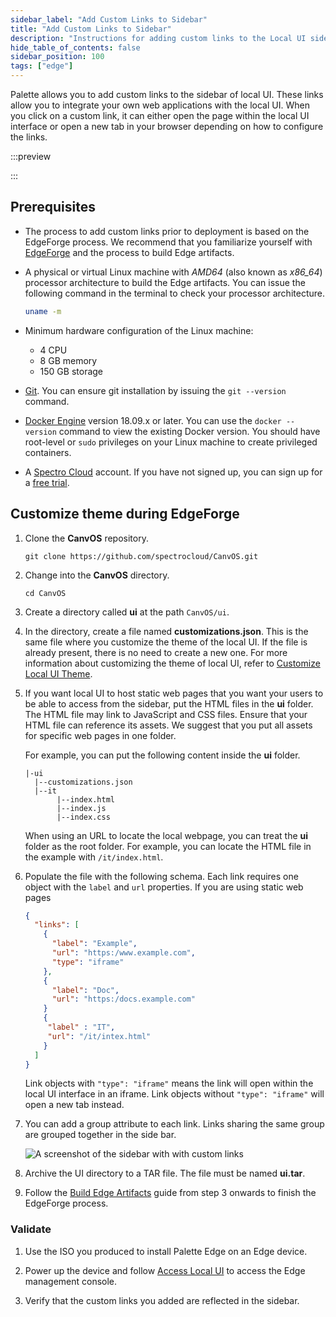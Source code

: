 ```yaml
---
sidebar_label: "Add Custom Links to Sidebar"
title: "Add Custom Links to Sidebar"
description: "Instructions for adding custom links to the Local UI side bar."
hide_table_of_contents: false
sidebar_position: 100
tags: ["edge"]
---
```


Palette allows you to add custom links to the sidebar of local UI. These links allow you to integrate your own web
applications with the local UI. When you click on a custom link, it can either open the page within the local UI
interface or open a new tab in your browser depending on how to configure the links.

:::preview

:::

## Prerequisites

- The process to add custom links prior to deployment is based on the EdgeForge process. We recommend that you
  familiarize yourself with [EdgeForge](../../edgeforge-workflow/edgeforge-workflow.md) and the process to build Edge
  artifacts.

- A physical or virtual Linux machine with _AMD64_ (also known as _x86_64_) processor architecture to build the Edge
  artifacts. You can issue the following command in the terminal to check your processor architecture.

  ```bash
  uname -m
  ```

- Minimum hardware configuration of the Linux machine:

  - 4 CPU
  - 8 GB memory
  - 150 GB storage

- [Git](https://git-scm.com/downloads). You can ensure git installation by issuing the `git --version` command.

- [Docker Engine](https://docs.docker.com/engine/install/) version 18.09.x or later. You can use the `docker --version`
  command to view the existing Docker version. You should have root-level or `sudo` privileges on your Linux machine to
  create privileged containers.

- A [Spectro Cloud](https://console.spectrocloud.com) account. If you have not signed up, you can sign up for a
  [free trial](https://www.spectrocloud.com/free-tier/).

## Customize theme during EdgeForge

1. Clone the **CanvOS** repository.

   ```shell
   git clone https://github.com/spectrocloud/CanvOS.git
   ```

2. Change into the **CanvOS** directory.

   ```shell
   cd CanvOS
   ```

3. Create a directory called **ui** at the path `CanvOS/ui`.

4. In the directory, create a file named **customizations.json**. This is the same file where you customize the theme of
   the local UI. If the file is already present, there is no need to create a new one. For more information about
   customizing the theme of local UI, refer to [Customize Local UI Theme](./theming.md).

5. If you want local UI to host static web pages that you want your users to be able to access from the sidebar, put the
   HTML files in the **ui** folder. The HTML file may link to JavaScript and CSS files. Ensure that your HTML file can
   reference its assets. We suggest that you put all assets for specific web pages in one folder.

   For example, you can put the following content inside the **ui** folder.

   ```text
   |-ui
     |--customizations.json
     |--it
          |--index.html
          |--index.js
          |--index.css
   ```

   When using an URL to locate the local webpage, you can treat the **ui** folder as the root folder. For example, you
   can locate the HTML file in the example with `/it/index.html`.

6. Populate the file with the following schema. Each link requires one object with the `label` and `url` properties. If
   you are using static web pages

   ```json
   {
     "links": [
       {
         "label": "Example",
         "url": "https:/www.example.com",
         "type": "iframe"
       },
       {
         "label": "Doc",
         "url": "https:/docs.example.com"
       }
       {
        "label" : "IT",
        "url": "/it/intex.html"
       }
     ]
   }
   ```

   Link objects with `"type": "iframe"` means the link will open within the local UI interface in an iframe. Link
   objects without `"type": "iframe"` will open a new tab instead.

7. You can add a group attribute to each link. Links sharing the same group are grouped together in the side bar.

   ![A screenshot of the sidebar with with custom links](/clusters_edge_localui_custom-link-sidebar.webp)

8. Archive the UI directory to a TAR file. The file must be named **ui.tar**.

9. Follow the [Build Edge Artifacts](../../edgeforge-workflow/palette-canvos/palette-canvos.md) guide from step 3
   onwards to finish the EdgeForge process.

### Validate

1. Use the ISO you produced to install Palette Edge on an Edge device.

2. Power up the device and follow [Access Local UI](./access-console.md) to access the Edge management console.

3. Verify that the custom links you added are reflected in the sidebar.
